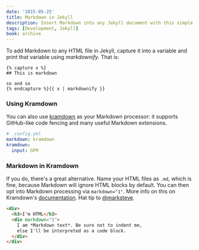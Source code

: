 ```yaml
---
date: '2015-05-25'
title: Markdown in Jekyll
description: Insert Markdown into any Jekyll document with this simple tag.
tags: [Development, Jekyll]
book: archive
---
```


To add Markdown to any HTML file in Jekyll, capture it into a variable and print that variable using _markdownify_. That is:

```
{% capture x %}
## This is markdown

so and so
{% endcapture %}{{ x | markdownify }}
```

### Using Kramdown

You can also use [kramdown] as your Markdown processor: it supports GitHub-like code fencing and many useful Markdown extensions.

```yaml
# _config.yml
markdown: kramdown
kramdown:
  input: GFM
```

### Markdown in Kramdown

If you do, there's a great alternative. Name your HTML files as `.md`, which is fine, because Markdown will ignore HTML blocks by default. You can then opt into Markdown processing via `markdown="1"`. More info on this on Kramdown's [documentation]. Hat tip to [@marksteve].

<!-- prettier-ignore -->
```html
<div>
  <h3>I'm HTML</h3>
  <div markdown="1">
    I am *Markdown text*. Be sure not to indent me,
    else I'll be interpreted as a code block.
  </div>
</div>
```

[kramdown]: http://kramdown.gettalong.org/
[@marksteve]: http://marksteve.com
[documentation]: http://kramdown.gettalong.org/syntax.html#html-blocks
